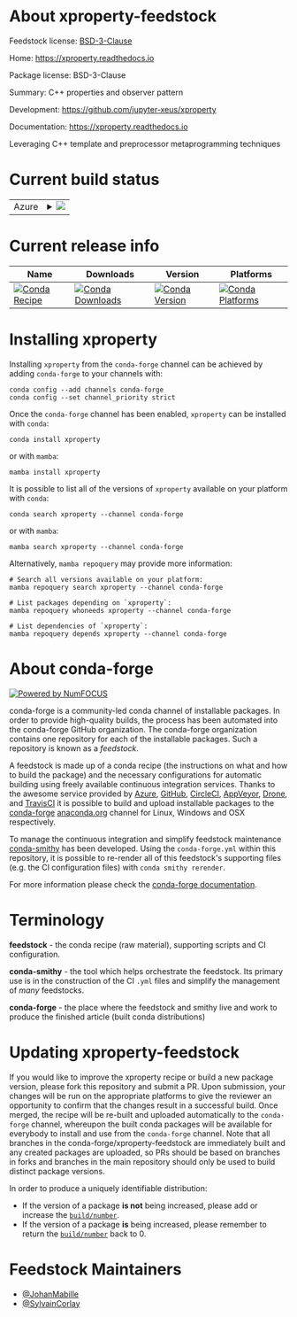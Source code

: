 About xproperty-feedstock
=========================

Feedstock license: [BSD-3-Clause](https://github.com/conda-forge/xproperty-feedstock/blob/main/LICENSE.txt)

Home: https://xproperty.readthedocs.io

Package license: BSD-3-Clause

Summary: C++ properties and observer pattern

Development: https://github.com/jupyter-xeus/xproperty

Documentation: https://xproperty.readthedocs.io

Leveraging C++ template and preprocessor metaprogramming techniques

Current build status
====================


<table>
    
  <tr>
    <td>Azure</td>
    <td>
      <details>
        <summary>
          <a href="https://dev.azure.com/conda-forge/feedstock-builds/_build/latest?definitionId=2223&branchName=main">
            <img src="https://dev.azure.com/conda-forge/feedstock-builds/_apis/build/status/xproperty-feedstock?branchName=main">
          </a>
        </summary>
        <table>
          <thead><tr><th>Variant</th><th>Status</th></tr></thead>
          <tbody><tr>
              <td>linux_64</td>
              <td>
                <a href="https://dev.azure.com/conda-forge/feedstock-builds/_build/latest?definitionId=2223&branchName=main">
                  <img src="https://dev.azure.com/conda-forge/feedstock-builds/_apis/build/status/xproperty-feedstock?branchName=main&jobName=linux&configuration=linux%20linux_64_" alt="variant">
                </a>
              </td>
            </tr><tr>
              <td>linux_aarch64</td>
              <td>
                <a href="https://dev.azure.com/conda-forge/feedstock-builds/_build/latest?definitionId=2223&branchName=main">
                  <img src="https://dev.azure.com/conda-forge/feedstock-builds/_apis/build/status/xproperty-feedstock?branchName=main&jobName=linux&configuration=linux%20linux_aarch64_" alt="variant">
                </a>
              </td>
            </tr><tr>
              <td>linux_ppc64le</td>
              <td>
                <a href="https://dev.azure.com/conda-forge/feedstock-builds/_build/latest?definitionId=2223&branchName=main">
                  <img src="https://dev.azure.com/conda-forge/feedstock-builds/_apis/build/status/xproperty-feedstock?branchName=main&jobName=linux&configuration=linux%20linux_ppc64le_" alt="variant">
                </a>
              </td>
            </tr><tr>
              <td>osx_64</td>
              <td>
                <a href="https://dev.azure.com/conda-forge/feedstock-builds/_build/latest?definitionId=2223&branchName=main">
                  <img src="https://dev.azure.com/conda-forge/feedstock-builds/_apis/build/status/xproperty-feedstock?branchName=main&jobName=osx&configuration=osx%20osx_64_" alt="variant">
                </a>
              </td>
            </tr><tr>
              <td>osx_arm64</td>
              <td>
                <a href="https://dev.azure.com/conda-forge/feedstock-builds/_build/latest?definitionId=2223&branchName=main">
                  <img src="https://dev.azure.com/conda-forge/feedstock-builds/_apis/build/status/xproperty-feedstock?branchName=main&jobName=osx&configuration=osx%20osx_arm64_" alt="variant">
                </a>
              </td>
            </tr><tr>
              <td>win_64</td>
              <td>
                <a href="https://dev.azure.com/conda-forge/feedstock-builds/_build/latest?definitionId=2223&branchName=main">
                  <img src="https://dev.azure.com/conda-forge/feedstock-builds/_apis/build/status/xproperty-feedstock?branchName=main&jobName=win&configuration=win%20win_64_" alt="variant">
                </a>
              </td>
            </tr>
          </tbody>
        </table>
      </details>
    </td>
  </tr>
</table>

Current release info
====================

| Name | Downloads | Version | Platforms |
| --- | --- | --- | --- |
| [![Conda Recipe](https://img.shields.io/badge/recipe-xproperty-green.svg)](https://anaconda.org/conda-forge/xproperty) | [![Conda Downloads](https://img.shields.io/conda/dn/conda-forge/xproperty.svg)](https://anaconda.org/conda-forge/xproperty) | [![Conda Version](https://img.shields.io/conda/vn/conda-forge/xproperty.svg)](https://anaconda.org/conda-forge/xproperty) | [![Conda Platforms](https://img.shields.io/conda/pn/conda-forge/xproperty.svg)](https://anaconda.org/conda-forge/xproperty) |

Installing xproperty
====================

Installing `xproperty` from the `conda-forge` channel can be achieved by adding `conda-forge` to your channels with:

```
conda config --add channels conda-forge
conda config --set channel_priority strict
```

Once the `conda-forge` channel has been enabled, `xproperty` can be installed with `conda`:

```
conda install xproperty
```

or with `mamba`:

```
mamba install xproperty
```

It is possible to list all of the versions of `xproperty` available on your platform with `conda`:

```
conda search xproperty --channel conda-forge
```

or with `mamba`:

```
mamba search xproperty --channel conda-forge
```

Alternatively, `mamba repoquery` may provide more information:

```
# Search all versions available on your platform:
mamba repoquery search xproperty --channel conda-forge

# List packages depending on `xproperty`:
mamba repoquery whoneeds xproperty --channel conda-forge

# List dependencies of `xproperty`:
mamba repoquery depends xproperty --channel conda-forge
```


About conda-forge
=================

[![Powered by
NumFOCUS](https://img.shields.io/badge/powered%20by-NumFOCUS-orange.svg?style=flat&colorA=E1523D&colorB=007D8A)](https://numfocus.org)

conda-forge is a community-led conda channel of installable packages.
In order to provide high-quality builds, the process has been automated into the
conda-forge GitHub organization. The conda-forge organization contains one repository
for each of the installable packages. Such a repository is known as a *feedstock*.

A feedstock is made up of a conda recipe (the instructions on what and how to build
the package) and the necessary configurations for automatic building using freely
available continuous integration services. Thanks to the awesome service provided by
[Azure](https://azure.microsoft.com/en-us/services/devops/), [GitHub](https://github.com/),
[CircleCI](https://circleci.com/), [AppVeyor](https://www.appveyor.com/),
[Drone](https://cloud.drone.io/welcome), and [TravisCI](https://travis-ci.com/)
it is possible to build and upload installable packages to the
[conda-forge](https://anaconda.org/conda-forge) [anaconda.org](https://anaconda.org/)
channel for Linux, Windows and OSX respectively.

To manage the continuous integration and simplify feedstock maintenance
[conda-smithy](https://github.com/conda-forge/conda-smithy) has been developed.
Using the ``conda-forge.yml`` within this repository, it is possible to re-render all of
this feedstock's supporting files (e.g. the CI configuration files) with ``conda smithy rerender``.

For more information please check the [conda-forge documentation](https://conda-forge.org/docs/).

Terminology
===========

**feedstock** - the conda recipe (raw material), supporting scripts and CI configuration.

**conda-smithy** - the tool which helps orchestrate the feedstock.
                   Its primary use is in the construction of the CI ``.yml`` files
                   and simplify the management of *many* feedstocks.

**conda-forge** - the place where the feedstock and smithy live and work to
                  produce the finished article (built conda distributions)


Updating xproperty-feedstock
============================

If you would like to improve the xproperty recipe or build a new
package version, please fork this repository and submit a PR. Upon submission,
your changes will be run on the appropriate platforms to give the reviewer an
opportunity to confirm that the changes result in a successful build. Once
merged, the recipe will be re-built and uploaded automatically to the
`conda-forge` channel, whereupon the built conda packages will be available for
everybody to install and use from the `conda-forge` channel.
Note that all branches in the conda-forge/xproperty-feedstock are
immediately built and any created packages are uploaded, so PRs should be based
on branches in forks and branches in the main repository should only be used to
build distinct package versions.

In order to produce a uniquely identifiable distribution:
 * If the version of a package **is not** being increased, please add or increase
   the [``build/number``](https://docs.conda.io/projects/conda-build/en/latest/resources/define-metadata.html#build-number-and-string).
 * If the version of a package **is** being increased, please remember to return
   the [``build/number``](https://docs.conda.io/projects/conda-build/en/latest/resources/define-metadata.html#build-number-and-string)
   back to 0.

Feedstock Maintainers
=====================

* [@JohanMabille](https://github.com/JohanMabille/)
* [@SylvainCorlay](https://github.com/SylvainCorlay/)

